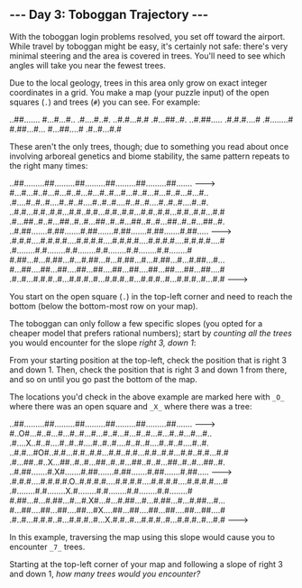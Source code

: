 \--- Day 3: Toboggan Trajectory ---
-----------------------------------

With the toboggan login problems resolved, you set off toward the airport. While travel by toboggan might be easy, it's certainly not safe: there's very minimal steering and the area is covered in trees. You'll need to see which angles will take you near the fewest trees.

Due to the local geology, trees in this area only grow on exact integer coordinates in a grid. You make a map (your puzzle input) of the open squares (`.`) and trees (`#`) you can see. For example:

   ..##.......
    #...#...#..
   .#....#..#.
   ..#.#...#.#
   .#...##..#.
   ..#.##.....
   .#.#.#....#
   .#........#
    #.##...#...
    #...##....#
   .#..#...#.#
    

These aren't the only trees, though; due to something you read about once involving arboreal genetics and biome stability, the same pattern repeats to the right many times:

   ..##.........##.........##.........##.........##.........##.......  --->
    #...#...#..#...#...#..#...#...#..#...#...#..#...#...#..#...#...#..
   .#....#..#..#....#..#..#....#..#..#....#..#..#....#..#..#....#..#.
   ..#.#...#.#..#.#...#.#..#.#...#.#..#.#...#.#..#.#...#.#..#.#...#.#
   .#...##..#..#...##..#..#...##..#..#...##..#..#...##..#..#...##..#.
   ..#.##.......#.##.......#.##.......#.##.......#.##.......#.##.....  --->
   .#.#.#....#.#.#.#....#.#.#.#....#.#.#.#....#.#.#.#....#.#.#.#....#
   .#........#.#........#.#........#.#........#.#........#.#........#
    #.##...#...#.##...#...#.##...#...#.##...#...#.##...#...#.##...#...
    #...##....##...##....##...##....##...##....##...##....##...##....#
   .#..#...#.#.#..#...#.#.#..#...#.#.#..#...#.#.#..#...#.#.#..#...#.#  --->
    

You start on the open square (`.`) in the top-left corner and need to reach the bottom (below the bottom-most row on your map).

The toboggan can only follow a few specific slopes (you opted for a cheaper model that prefers rational numbers); start by _counting all the trees_ you would encounter for the slope _right 3, down 1_:

From your starting position at the top-left, check the position that is right 3 and down 1. Then, check the position that is right 3 and down 1 from there, and so on until you go past the bottom of the map.

The locations you'd check in the above example are marked here with `_O_` where there was an open square and `_X_` where there was a tree:

   ..##.........##.........##.........##.........##.........##.......  --->
    #..O#...#..#...#...#..#...#...#..#...#...#..#...#...#..#...#...#..
   .#....X..#..#....#..#..#....#..#..#....#..#..#....#..#..#....#..#.
   ..#.#...#O#..#.#...#.#..#.#...#.#..#.#...#.#..#.#...#.#..#.#...#.#
   .#...##..#..X...##..#..#...##..#..#...##..#..#...##..#..#...##..#.
   ..#.##.......#.X#.......#.##.......#.##.......#.##.......#.##.....  --->
   .#.#.#....#.#.#.#.O..#.#.#.#....#.#.#.#....#.#.#.#....#.#.#.#....#
   .#........#.#........X.#........#.#........#.#........#.#........#
    #.##...#...#.##...#...#.X#...#...#.##...#...#.##...#...#.##...#...
    #...##....##...##....##...#X....##...##....##...##....##...##....#
   .#..#...#.#.#..#...#.#.#..#...X.#.#..#...#.#.#..#...#.#.#..#...#.#  --->
    

In this example, traversing the map using this slope would cause you to encounter `_7_` trees.

Starting at the top-left corner of your map and following a slope of right 3 and down 1, _how many trees would you encounter?_